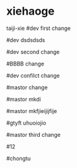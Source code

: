 # xiehaoge
taiji-xie
#dev first change

#dev dsdsdsds

#dev second change

#BBBB change


#dev confilct change

#mastor change

#mastor mkdi

#mastor mkfjieijijfije

#gtyft  uhuoiojio

#mastor third change

#12

#chongtu


